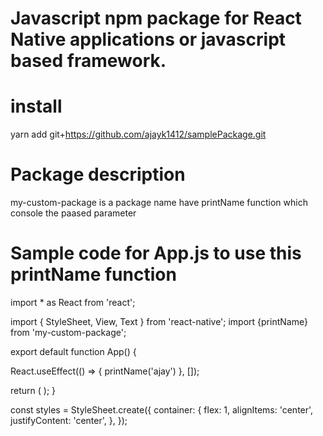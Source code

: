 # Javascript npm package for React Native applications or javascript based framework.

# install

yarn add git+https://github.com/ajayk1412/samplePackage.git

# Package description

my-custom-package is a package name have printName function which console the paased parameter

# Sample code for App.js to use this printName function

import \* as React from 'react';

import { StyleSheet, View, Text } from 'react-native';
import {printName} from 'my-custom-package';

export default function App() {

React.useEffect(() => {
printName('ajay')
}, []);

return (
<View style={styles.container}>
</View>
);
}

const styles = StyleSheet.create({
container: {
flex: 1,
alignItems: 'center',
justifyContent: 'center',
},
});
